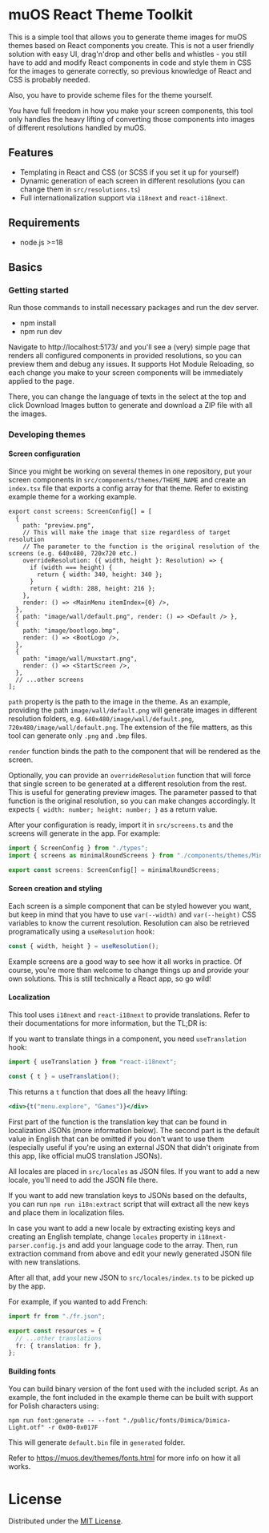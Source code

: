 # muOS React Theme Toolkit

This is a simple tool that allows you to generate theme images for muOS themes based on React components you create. This is not a user friendly solution with easy UI, drag'n'drop and other bells and whistles - you still have to add and modify React components in code and style them in CSS for the images to generate correctly, so previous knowledge of React and CSS is probably needed.

Also, you have to provide scheme files for the theme yourself.

You have full freedom in how you make your screen components, this tool only handles the heavy lifting of converting those components into images of different resolutions handled by muOS.

## Features

* Templating in React and CSS (or SCSS if you set it up for yourself)
* Dynamic generation of each screen in different resolutions (you can change them in `src/resolutions.ts`)
* Full internationalization support via `i18next` and `react-i18next`.

## Requirements

* node.js >=18

## Basics

### Getting started

Run those commands to install necessary packages and run the dev server.

* npm install
* npm run dev

Navigate to http://localhost:5173/ and you'll see a (very) simple page that renders all configured components in provided resolutions, so you can preview them and debug any issues. It supports Hot Module Reloading, so each change you make to your screen components will be immediately applied to the page.

There, you can change the language of texts in the select at the top and click Download Images button to generate and download a ZIP file with all the images.

### Developing themes

#### Screen configuration

Since you might be working on several themes in one repository, put your screen components in `src/components/themes/THEME_NAME` and create an `index.tsx` file that exports a config array for that theme. Refer to existing example theme for a working example.

```tsx
export const screens: ScreenConfig[] = [
  {
    path: "preview.png",
    // This will make the image that size regardless of target resolution
    // The parameter to the function is the original resolution of the screens (e.g. 640x480, 720x720 etc.)
    overrideResolution: ({ width, height }: Resolution) => {
      if (width === height) {
        return { width: 340, height: 340 };
      }
      return { width: 288, height: 216 };
    },
    render: () => <MainMenu itemIndex={0} />,
  },
  { path: "image/wall/default.png", render: () => <Default /> },
  {
    path: "image/bootlogo.bmp",
    render: () => <BootLogo />,
  },
  {
    path: "image/wall/muxstart.png",
    render: () => <StartScreen />,
  },
  // ...other screens
];
```

`path` property is the path to the image in the theme. As an example, providing the path `image/wall/default.png` will generate images in different resolution folders, e.g. `640x480/image/wall/default.png`, `720x480/image/wall/default.png`. The extension of the file matters, as this tool can generate only `.png` and `.bmp` files.

`render` function binds the path to the component that will be rendered as the screen.

Optionally, you can provide an `overrideResolution` function that will force that single screen to be generated at a different resolution from the rest. This is useful for generating preview images. The parameter passed to that function is the original resolution, so you can make changes accordingly. It expects `{ width: number; height: number; }` as a return value. 

After your configuration is ready, import it in `src/screens.ts` and the screens will generate in the app. For example:

```ts
import { ScreenConfig } from "./types";
import { screens as minimalRoundScreens } from "./components/themes/MinimalRound";

export const screens: ScreenConfig[] = minimalRoundScreens;
```

#### Screen creation and styling

Each screen is a simple component that can be styled however you want, but keep in mind that you have to use `var(--width)` and `var(--height)` CSS variables to know the current resolution. Resolution can also be retrieved programatically using a `useResolution` hook:

```ts
const { width, height } = useResolution();
```

Example screens are a good way to see how it all works in practice. Of course, you're more than welcome to change things up and provide your own solutions. This is still technically a React app, so go wild!

#### Localization

This tool uses `i18next` and `react-i18next` to provide translations. Refer to their documentations for more information, but the TL;DR is:

If you want to translate things in a component, you need `useTranslation` hook:

```ts
import { useTranslation } from "react-i18next";

const { t } = useTranslation();
```

This returns a `t` function that does all the heavy lifting:

```jsx
<div>{t("menu.explore", "Games")}</div>
```

First part of the function is the translation key that can be found in localization JSONs (more information below). The second part is the default value in English that can be omitted if you don't want to use them (especially useful if you're using an external JSON that didn't originate from this app, like official muOS translation JSONs).

All locales are placed in `src/locales` as JSON files. If you want to add a new locale, you'll need to add the JSON file there.

If you want to add new translation keys to JSONs based on the defaults, you can run `npm run i18n:extract` script that will extract all the new keys and place them in localization files.

In case you want to add a new locale by extracting existing keys and creating an English template, change `locales` property in `i18next-parser.config.js` and add your language code to the array. Then, run extraction command from above and edit your newly generated JSON file with new translations.

After all that, add your new JSON to `src/locales/index.ts` to be picked up by the app.

For example, if you wanted to add French:

```ts
import fr from "./fr.json";

export const resources = {
  // ...other translations
  fr: { translation: fr },
};
```

#### Building fonts

You can build binary version of the font used with the included script. As an example, the font included in the example theme can be built with support for Polish characters using:

```
npm run font:generate -- --font "./public/fonts/Dimica/Dimica-Light.otf" -r 0x00-0x017F
```

This will generate `default.bin` file in `generated` folder.

Refer to https://muos.dev/themes/fonts.html for more info on how it all works.

# License
Distributed under the [MIT License](https://github.com/TheWalruzz/muos-react-theme-toolkit/blob/main/LICENSE).